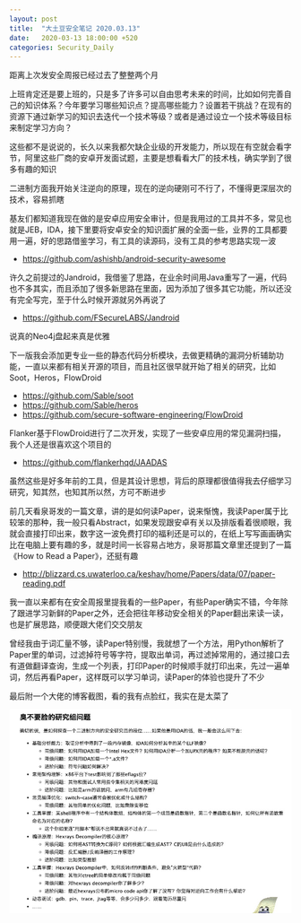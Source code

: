 ```yaml
---
layout: post
title:  "大土豆安全笔记 2020.03.13"
date:   2020-03-13 18:00:00 +520
categories: Security_Daily
---
```


距离上次发安全周报已经过去了整整两个月

上班肯定还是要上班的，只是多了许多可以自由思考未来的时间，比如如何完善自己的知识体系？今年要学习哪些知识点？提高哪些能力？设置若干挑战？在现有的资源下通过新学习的知识去迭代一个技术等级？或者是通过设立一个技术等级目标来制定学习方向？

这些都不是说说的，长久以来我都欠缺企业级的开发能力，所以现在有空就会看字节，阿里这些厂商的安卓开发面试题，主要是想看看大厂的技术栈，确实学到了很多有趣的知识

二进制方面我开始关注逆向的原理，现在的逆向硬刚可不行了，不懂得更深层次的技术，容易抓瞎

基友们都知道我现在做的是安卓应用安全审计，但是我用过的工具并不多，常见也就是JEB，IDA，接下里要将安卓安全的知识面扩展的全面一些，业界的工具都要用一遍，好的思路借鉴学习，有工具的读源码，没有工具的参考思路实现一波
- https://github.com/ashishb/android-security-awesome

许久之前提过的Jandroid，我借鉴了思路，在业余时间用Java重写了一遍，代码也不多其实，而且添加了很多新思路在里面，因为添加了很多其它功能，所以还没有完全写完，至于什么时候开源就另外再说了
- https://github.com/FSecureLABS/Jandroid

说真的Neo4j盘起来真是优雅

下一版我会添加更专业一些的静态代码分析模块，去做更精确的漏洞分析辅助功能，一直以来都有相关开源的项目，而且社区很早就开始了相关的研究，比如Soot，Heros，FlowDroid
- https://github.com/Sable/soot
- https://github.com/Sable/heros
- https://github.com/secure-software-engineering/FlowDroid

Flanker基于FlowDroid进行了二次开发，实现了一些安卓应用的常见漏洞扫描，我个人还是很喜欢这个项目的
- https://github.com/flankerhqd/JAADAS

虽然这些是好多年前的工具，但是其设计思想，背后的原理都很值得我去仔细学习研究，知其然，也知其所以然，方可不断进步

前几天看泉哥发的一篇文章，讲的是如何读Paper，说来惭愧，我读Paper属于比较笨的那种，我一般只看Abstract，如果发现跟安卓有关以及排版看着很顺眼，我就会直接打印出来，数字这一波免费打印的福利还是可以的，在纸上写写画画确实比在电脑上要有趣的多，就是时间一长容易占地方，泉哥那篇文章里还提到了一篇《How to Read a Paper》，还挺有趣
- http://blizzard.cs.uwaterloo.ca/keshav/home/Papers/data/07/paper-reading.pdf

我一直以来都有在安全周报里提我看的一些Paper，有些Paper确实不错，今年除了跟进学习新鲜的Paper之外，还会把往年移动安全相关的Paper翻出来读一读，也是扩展思路，顺便跟大佬们交交朋友

曾经我由于词汇量不够，读Paper特别慢，我就想了一个方法，用Python解析了Paper里的单词，过滤掉符号等字符，提取出单词，再过滤掉常用的，通过接口去有道做翻译查询，生成一个列表，打印Paper的时候顺手就打印出来，先过一遍单词，然后再看Paper，这样既可以学习单词，读Paper的体验也提升了不少

最后附一个大佬的博客截图，看的我有点脸红，我实在是太菜了

![IMAGE](/assets/resources/2233B675E9F567F47C568D055D54C4C8.jpg)